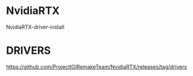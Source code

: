 # NvidiaRTX
NvidiaRTX-driver-install

# DRIVERS
https://github.com/ProjectIGIRemakeTeam/NvidiaRTX/releases/tag/drivers
